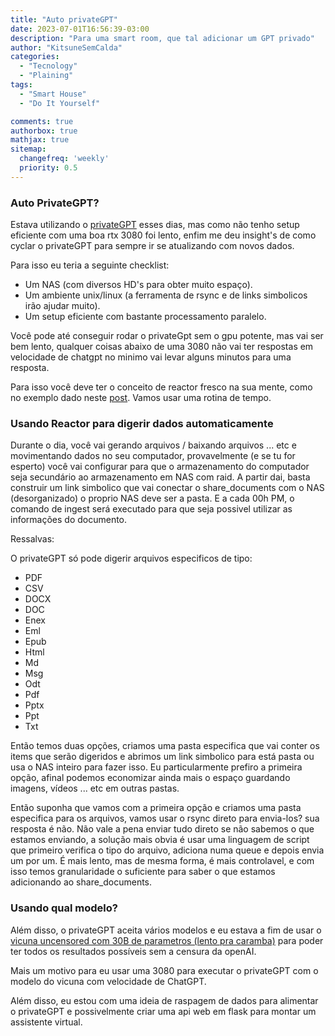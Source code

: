 ```yaml
---
title: "Auto privateGPT"
date: 2023-07-01T16:56:39-03:00
description: "Para uma smart room, que tal adicionar um GPT privado"
author: "KitsuneSemCalda"
categories:
  - "Tecnology"
  - "Plaining"
tags:
  - "Smart House"
  - "Do It Yourself"

comments: true
authorbox: true
mathjax: true
sitemap:
  changefreq: 'weekly'
  priority: 0.5
---
```


### Auto PrivateGPT?

Estava utilizando o [privateGPT](https://github.com/imartinez/privateGPT) esses dias, mas como não tenho setup eficiente com uma boa rtx 3080 foi lento, enfim me deu insight's de como cyclar o privateGPT para sempre ir se atualizando com novos dados.

Para isso eu teria a seguinte checklist:

- Um NAS (com diversos HD's para obter muito espaço).
- Um ambiente unix/linux (a ferramenta de rsync e de links simbolicos irão ajudar muito).
- Um setup eficiente com bastante processamento paralelo.

Você pode até conseguir rodar o privateGpt sem o gpu potente, mas vai ser bem lento, qualquer coisas abaixo de uma 3080 não vai ter respostas em velocidade de chatgpt no minimo vai levar alguns minutos para uma resposta.

Para isso você deve ter o conceito de reactor fresco na sua mente, como no exemplo dado neste [post](https://foxtechworld.github.io/2023/06/smart-room/). Vamos usar uma rotina de tempo.

### Usando Reactor para digerir dados automaticamente

Durante o dia, você vai gerando arquivos / baixando arquivos ... etc e movimentando dados no seu computador, provavelmente (e se tu for esperto) você vai configurar para que o armazenamento do computador seja secundário ao armazenamento em NAS com raid. A partir dai, basta construir um link simbolico que vai conectar o share_documents com o NAS (desorganizado) o proprio NAS deve ser a pasta. 
E a cada 00h PM, o comando de ingest será executado para que seja possivel utilizar as informações do documento.

Ressalvas:

O privateGPT só pode digerir arquivos especificos de tipo:

- PDF
- CSV
- DOCX  
- DOC
- Enex
- Eml
- Epub
- Html
- Md
- Msg
- Odt
- Pdf
- Pptx
- Ppt
- Txt

Então temos duas opções, criamos uma pasta especifica que vai conter os items que serão digeridos e abrimos um link simbolico para está pasta ou usa o NAS inteiro para fazer isso. Eu particularmente prefiro a primeira opção, afinal podemos economizar ainda mais o espaço guardando imagens, vídeos ... etc em outras pastas.

Então suponha que vamos com a primeira opção e criamos uma pasta especifica para os arquivos, vamos usar o rsync direto para envia-los? sua resposta é não. Não vale a pena enviar tudo direto se não sabemos o que estamos enviando, a solução mais obvia é usar uma linguagem de script que primeiro verifica o tipo do arquivo, adiciona numa queue e depois envia um por um.
É mais lento, mas de mesma forma, é mais controlavel, e com isso temos granularidade o suficiente para saber o que estamos adicionando ao share_documents.

### Usando qual modelo?

Além disso, o privateGPT aceita vários modelos e eu estava a fim de usar o [vicuna uncensored com 30B de parametros (lento pra caramba)](https://huggingface.co/TheBloke/Wizard-Vicuna-30B-Uncensored-GPTQ) para poder ter todos os resultados possíveis sem a censura da openAI.

Mais um motivo para eu usar uma 3080 para executar o privateGPT com o modelo do vicuna com velocidade de ChatGPT.

Além disso, eu estou com uma ideia de raspagem de dados para alimentar o privateGPT e possivelmente criar uma api web em flask para montar um assistente virtual.

